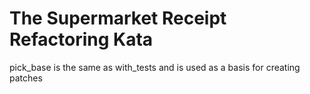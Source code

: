 # The Supermarket Receipt Refactoring Kata

pick_base is the same as with_tests and is used as a basis for creating patches

